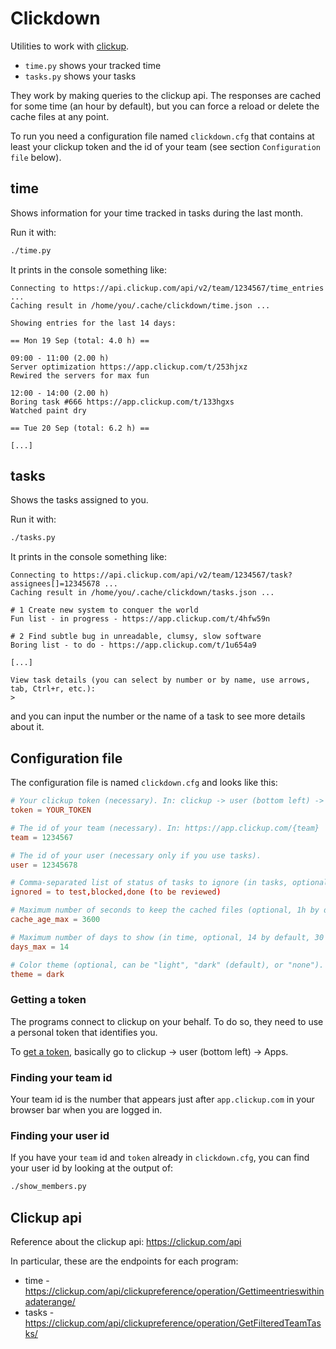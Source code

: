 # Clickdown

Utilities to work with [clickup](https://clickup.com/).

* `time.py` shows your tracked time
* `tasks.py` shows your tasks

They work by making queries to the clickup api. The responses are
cached for some time (an hour by default), but you can force a reload
or delete the cache files at any point.

To run you need a configuration file named `clickdown.cfg` that
contains at least your clickup token and the id of your team (see
section `Configuration file` below).


## time

Shows information for your time tracked in tasks during the last month.

Run it with:

```sh
./time.py
```

It prints in the console something like:

```
Connecting to https://api.clickup.com/api/v2/team/1234567/time_entries ...
Caching result in /home/you/.cache/clickdown/time.json ...

Showing entries for the last 14 days:

== Mon 19 Sep (total: 4.0 h) ==

09:00 - 11:00 (2.00 h)
Server optimization https://app.clickup.com/t/253hjxz
Rewired the servers for max fun

12:00 - 14:00 (2.00 h)
Boring task #666 https://app.clickup.com/t/133hgxs
Watched paint dry

== Tue 20 Sep (total: 6.2 h) ==

[...]
```


## tasks

Shows the tasks assigned to you.

Run it with:

```sh
./tasks.py
```

It prints in the console something like:

```
Connecting to https://api.clickup.com/api/v2/team/1234567/task?assignees[]=12345678 ...
Caching result in /home/you/.cache/clickdown/tasks.json ...

# 1 Create new system to conquer the world
Fun list - in progress - https://app.clickup.com/t/4hfw59n

# 2 Find subtle bug in unreadable, clumsy, slow software
Boring list - to do - https://app.clickup.com/t/1u654a9

[...]

View task details (you can select by number or by name, use arrows, tab, Ctrl+r, etc.):
>
```

and you can input the number or the name of a task to see more details
about it.


## Configuration file

The configuration file is named `clickdown.cfg` and looks like this:

```conf
# Your clickup token (necessary). In: clickup -> user (bottom left) -> Apps.
token = YOUR_TOKEN

# The id of your team (necessary). In: https://app.clickup.com/{team}
team = 1234567

# The id of your user (necessary only if you use tasks).
user = 12345678

# Comma-separated list of status of tasks to ignore (in tasks, optional).
ignored = to test,blocked,done (to be reviewed)

# Maximum number of seconds to keep the cached files (optional, 1h by default).
cache_age_max = 3600

# Maximum number of days to show (in time, optional, 14 by default, 30 maximum).
days_max = 14

# Color theme (optional, can be "light", "dark" (default), or "none").
theme = dark
```

### Getting a token

The programs connect to clickup on your behalf. To do so, they need to
use a personal token that identifies you.

To [get a
token](https://clickup.com/api/developer-portal/authentication/#personal-token),
basically go to clickup -> user (bottom left) -> Apps.


### Finding your team id

Your team id is the number that appears just after `app.clickup.com`
in your browser bar when you are logged in.


### Finding your user id

If you have your `team` id and `token` already in `clickdown.cfg`, you
can find your user id by looking at the output of:

```sh
./show_members.py
```


## Clickup api

Reference about the clickup api: https://clickup.com/api

In particular, these are the endpoints for each program:

* time - https://clickup.com/api/clickupreference/operation/Gettimeentrieswithinadaterange/
* tasks - https://clickup.com/api/clickupreference/operation/GetFilteredTeamTasks/

